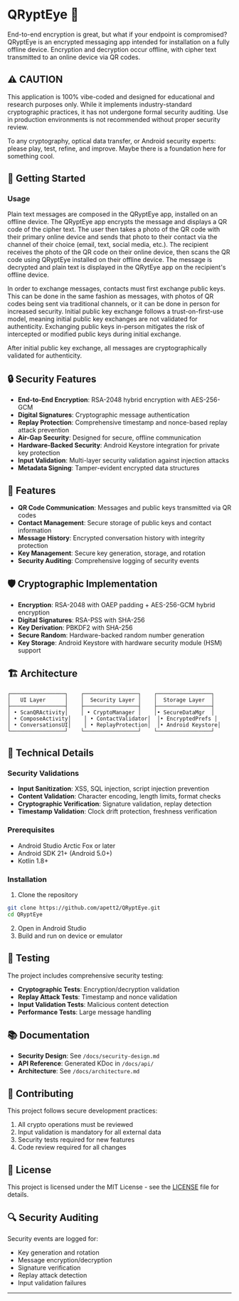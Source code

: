 # QRyptEye 🔐

End-to-end encryption is great, but what if your endpoint is compromised? QRyptEye is an encrypted messaging app intended for installation on a fully offline device. Encryption and decryption occur offline, with cipher text transmitted to an online device via QR codes.

## ⚠️ CAUTION

This application is 100% vibe-coded and designed for educational and research purposes only. While it implements industry-standard cryptographic practices, it has not undergone formal security auditing. Use in production environments is not recommended without proper security review.

To any cryptography, optical data transfer, or Android security experts: please play, test, refine, and improve. Maybe there is a foundation here for something cool.   

## 🚀 Getting Started

### Usage

Plain text messages are composed in the QRyptEye app, installed on an offline device. The QRyptEye app encrypts the message and displays a QR code of the cipher text. The user then takes a photo of the QR code with their primary online device and sends that photo to their contact via the channel of their choice (email, text, social media, etc.). The recipient receives the photo of the QR code on their online device, then scans the QR code using QRyptEye installed on their offline device. The message is decrypted and plain text is displayed in the QRytEye app on the recipient's offline device. 

In order to exchange messages, contacts must first exchange public keys. This can be done in the same fashion as messages, with photos of QR codes being sent via traditional channels, or it can be done in person for increased security. Initial public key exchange follows a trust-on-first-use model, meaning initial public key exchanges are not validated for authenticity. Exchanging public keys in-person mitigates the risk of intercepted or modified public keys during initial exchange.

After initial public key exchange, all messages are cryptographically validated for authenticity.  

## 🔒 Security Features

- **End-to-End Encryption**: RSA-2048 hybrid encryption with AES-256-GCM
- **Digital Signatures**: Cryptographic message authentication
- **Replay Protection**: Comprehensive timestamp and nonce-based replay attack prevention
- **Air-Gap Security**: Designed for secure, offline communication
- **Hardware-Backed Security**: Android Keystore integration for private key protection
- **Input Validation**: Multi-layer security validation against injection attacks
- **Metadata Signing**: Tamper-evident encrypted data structures

## 📱 Features

- **QR Code Communication**: Messages and public keys transmitted via QR codes
- **Contact Management**: Secure storage of public keys and contact information
- **Message History**: Encrypted conversation history with integrity protection
- **Key Management**: Secure key generation, storage, and rotation
- **Security Auditing**: Comprehensive logging of security events

## 🛡️ Cryptographic Implementation

- **Encryption**: RSA-2048 with OAEP padding + AES-256-GCM hybrid encryption
- **Digital Signatures**: RSA-PSS with SHA-256
- **Key Derivation**: PBKDF2 with SHA-256
- **Secure Random**: Hardware-backed random number generation
- **Key Storage**: Android Keystore with hardware security module (HSM) support

## 🏗️ Architecture

```
┌─────────────────┐    ┌─────────────────┐    ┌─────────────────┐
│   UI Layer      │    │  Security Layer │    │  Storage Layer  │
├─────────────────┤    ├─────────────────┤    ├─────────────────┤
│ • ScanQRActivity│    │ • CryptoManager │    │• SecureDataMgr  │
│ • ComposeActivity│    │ • ContactValidator│  │• EncryptedPrefs │
│ • ConversationsUI│    │ • ReplayProtection│  │• Android Keystore│
└─────────────────┘    └─────────────────┘    └─────────────────┘
```

## 🔧 Technical Details

### Security Validations
- **Input Sanitization**: XSS, SQL injection, script injection prevention
- **Content Validation**: Character encoding, length limits, format checks
- **Cryptographic Verification**: Signature validation, replay detection
- **Timestamp Validation**: Clock drift protection, freshness verification 

### Prerequisites
- Android Studio Arctic Fox or later
- Android SDK 21+ (Android 5.0+)
- Kotlin 1.8+

### Installation
1. Clone the repository
```bash
git clone https://github.com/apett2/QRyptEye.git
cd QRyptEye
```

2. Open in Android Studio
3. Build and run on device or emulator


## 🧪 Testing

The project includes comprehensive security testing:
- **Cryptographic Tests**: Encryption/decryption validation
- **Replay Attack Tests**: Timestamp and nonce validation
- **Input Validation Tests**: Malicious content detection
- **Performance Tests**: Large message handling

## 📚 Documentation

- **Security Design**: See `/docs/security-design.md`
- **API Reference**: Generated KDoc in `/docs/api/`
- **Architecture**: See `/docs/architecture.md`

## 🤝 Contributing

This project follows secure development practices:
1. All crypto operations must be reviewed
2. Input validation is mandatory for all external data
3. Security tests required for new features
4. Code review required for all changes

## 📄 License

This project is licensed under the MIT License - see the [LICENSE](LICENSE) file for details.

## 🔍 Security Auditing

Security events are logged for:
- Key generation and rotation
- Message encryption/decryption
- Signature verification
- Replay attack detection
- Input validation failures

---
